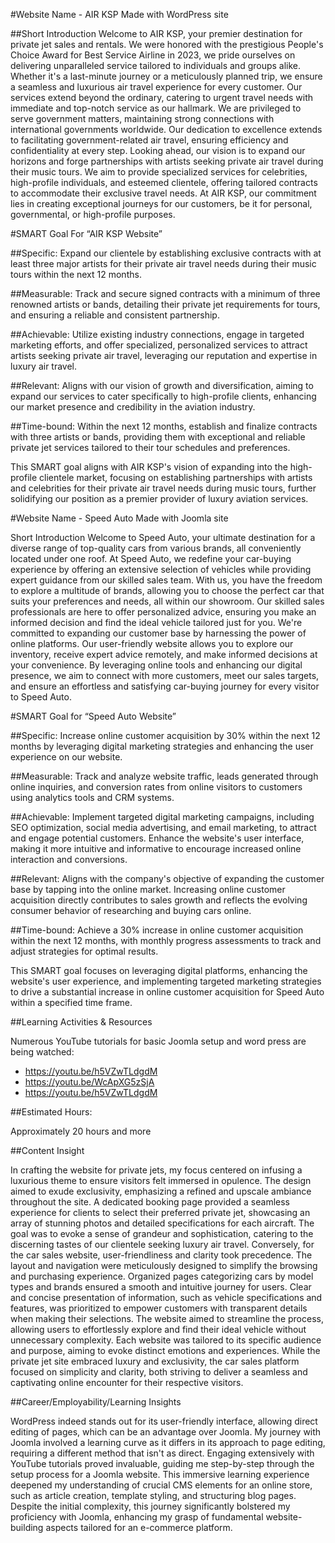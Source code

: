
#Website Name - AIR KSP
Made with WordPress site

##Short Introduction
Welcome to AIR KSP, your premier destination for private jet sales and rentals. We were honored with the prestigious People's Choice Award for Best Service Airline in 2023, we pride ourselves on delivering unparalleled service tailored to individuals and groups alike. Whether it's a last-minute journey or a meticulously planned trip, we ensure a seamless and luxurious air travel experience for every customer.
Our services extend beyond the ordinary, catering to urgent travel needs with immediate and top-notch service as our hallmark. We are privileged to serve government matters, maintaining strong connections with international governments worldwide. Our dedication to excellence extends to facilitating government-related air travel, ensuring efficiency and confidentiality at every step. Looking ahead, our vision is to expand our horizons and forge partnerships with artists seeking private air travel during their music tours. We aim to provide specialized services for celebrities, high-profile individuals, and esteemed clientele, offering tailored contracts to accommodate their exclusive travel needs. At AIR KSP, our commitment lies in creating exceptional journeys for our customers, be it for personal, governmental, or high-profile purposes.

#SMART Goal For “AIR KSP Website”

##Specific:
Expand our clientele by establishing exclusive contracts with at least three major artists for their private air travel needs during their music tours within the next 12 months.

##Measurable:
Track and secure signed contracts with a minimum of three renowned artists or bands, detailing their private jet requirements for tours, and ensuring a reliable and consistent partnership.

##Achievable: 
Utilize existing industry connections, engage in targeted marketing efforts, and offer specialized, personalized services to attract artists seeking private air travel, leveraging our reputation and expertise in luxury air travel.

##Relevant: 
Aligns with our vision of growth and diversification, aiming to expand our services to cater specifically to high-profile clients, enhancing our market presence and credibility in the aviation industry.

##Time-bound: 
Within the next 12 months, establish and finalize contracts with three artists or bands, providing them with exceptional and reliable private jet services tailored to their tour schedules and preferences.

This SMART goal aligns with AIR KSP's vision of expanding into the high-profile clientele market, focusing on establishing partnerships with artists and celebrities for their private air travel needs during music tours, further solidifying our position as a premier provider of luxury aviation services.

#Website Name - Speed Auto
Made with Joomla site

Short Introduction
Welcome to Speed Auto, your ultimate destination for a diverse range of top-quality cars from various brands, all conveniently located under one roof. At Speed Auto, we redefine your car-buying experience by offering an extensive selection of vehicles while providing expert guidance from our skilled sales team. With us, you have the freedom to explore a multitude of brands, allowing you to choose the perfect car that suits your preferences and needs, all within our showroom. Our skilled sales professionals are here to offer personalized advice, ensuring you make an informed decision and find the ideal vehicle tailored just for you.
We're committed to expanding our customer base by harnessing the power of online platforms. Our user-friendly website allows you to explore our inventory, receive expert advice remotely, and make informed decisions at your convenience. By leveraging online tools and enhancing our digital presence, we aim to connect with more customers, meet our sales targets, and ensure an effortless and satisfying car-buying journey for every visitor to Speed Auto.

#SMART Goal for “Speed Auto Website”

##Specific: 
Increase online customer acquisition by 30% within the next 12 months by leveraging digital marketing strategies and enhancing the user experience on our website.

##Measurable: 
Track and analyze website traffic, leads generated through online inquiries, and conversion rates from online visitors to customers using analytics tools and CRM systems.

##Achievable: 
Implement targeted digital marketing campaigns, including SEO optimization, social media advertising, and email marketing, to attract and engage potential customers. Enhance the website's user interface, making it more intuitive and informative to encourage increased online interaction and conversions.

##Relevant: 
Aligns with the company's objective of expanding the customer base by tapping into the online market. Increasing online customer acquisition directly contributes to sales growth and reflects the evolving consumer behavior of researching and buying cars online.

##Time-bound: 
Achieve a 30% increase in online customer acquisition within the next 12 months, with monthly progress assessments to track and adjust strategies for optimal results.

This SMART goal focuses on leveraging digital platforms, enhancing the website's user experience, and implementing targeted marketing strategies to drive a substantial increase in online customer acquisition for Speed Auto within a specified time frame.


##Learning Activities & Resources

Numerous YouTube tutorials for basic Joomla setup and word press are being watched:
- https://youtu.be/h5VZwTLdgdM
- https://youtu.be/WcApXG5zSjA
- https://youtu.be/h5VZwTLdgdM


##Estimated Hours:

Approximately 20 hours and more


##Content Insight

In crafting the website for private jets, my focus centered on infusing a luxurious theme to ensure visitors felt immersed in opulence. The design aimed to exude exclusivity, emphasizing a refined and upscale ambiance throughout the site. A dedicated booking page provided a seamless experience for clients to select their preferred private jet, showcasing an array of stunning photos and detailed specifications for each aircraft. The goal was to evoke a sense of grandeur and sophistication, catering to the discerning tastes of our clientele seeking luxury air travel.
Conversely, for the car sales website, user-friendliness and clarity took precedence. The layout and navigation were meticulously designed to simplify the browsing and purchasing experience. Organized pages categorizing cars by model types and brands ensured a smooth and intuitive journey for users. Clear and concise presentation of information, such as vehicle specifications and features, was prioritized to empower customers with transparent details when making their selections. The website aimed to streamline the process, allowing users to effortlessly explore and find their ideal vehicle without unnecessary complexity.
Each website was tailored to its specific audience and purpose, aiming to evoke distinct emotions and experiences. While the private jet site embraced luxury and exclusivity, the car sales platform focused on simplicity and clarity, both striving to deliver a seamless and captivating online encounter for their respective visitors.


##Career/Employability/Learning Insights

WordPress indeed stands out for its user-friendly interface, allowing direct editing of pages, which can be an advantage over Joomla. My journey with Joomla involved a learning curve as it differs in its approach to page editing, requiring a different method that isn't as direct. Engaging extensively with YouTube tutorials proved invaluable, guiding me step-by-step through the setup process for a Joomla website. This immersive learning experience deepened my understanding of crucial CMS elements for an online store, such as article creation, template styling, and structuring blog pages. Despite the initial complexity, this journey significantly bolstered my proficiency with Joomla, enhancing my grasp of fundamental website-building aspects tailored for an e-commerce platform.

